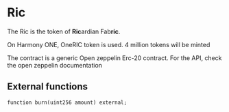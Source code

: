 # Ric

The Ric is the token of **Ric**ardian Fab**ric**.

On Harmony ONE, OneRIC token is used. 4 million tokens will be minted

The contract is a generic Open zeppelin Erc-20 contract.
For the API, check the open zeppelin documentation

## External functions

    function burn(uint256 amount) external;
